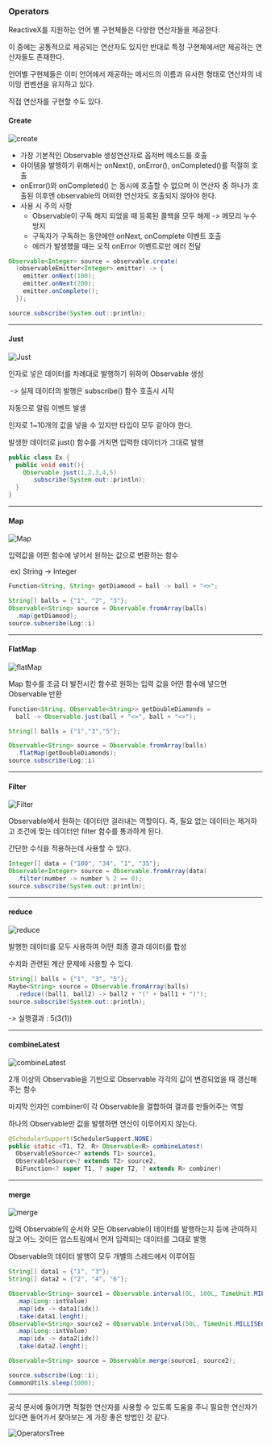 ### Operators

ReactiveX를 지원하는 언어 별 구현체들은 다양한 연산자들을 제공한다.

이 중에는 공통적으로 제공되는 연산자도 있지만 반대로 특정 구현체에서만 제공하는 연산자들도 존재한다.

언어별 구현체들은 이미 언어에서 제공하는 메서드의 이름과 유사한 형태로 연산자의 네이밍 컨벤션을 유지하고 있다.

직접 연산자를 구현할 수도 있다.

#### Create

![create](/Users/anminhee/Desktop/image/create.png)

- 가장 기본적인 Observable 생성연산자로 옵저버 메소드를 호출
- 아이템을 발행하기 위해서는 onNext(), onError(), onCompleted()를 적절히 호출
- onError()와 onCompleted() 는 동시에 호출할 수 없으며 이 연산자 중 하나가 호출된 이후엔 observable의 어떠한 연산자도 호출되지 않아야 한다.
- 사용 시 주의 사항
  - Observable이 구독 해지 되었을 때 등록된 콜백을 모두 해제 -> 메모리 누수 방지
  - 구독자가 구독하는 동안에만 onNext, onComplete 이벤트 호출
  - 에러가 발생했을 때는 오직 onError 이벤트로만 에러 전달

```java
Observable<Integer> source = observable.create(
  (observableEmitter<Integer> emitter) -> {
    emitter.onNext(100);
    emitter.onNext(200);
    emitter.onComplete();
  });

source.subscribe(System.out::println);
```



***

#### Just

![Just](/Users/anminhee/Desktop/image/Just.png)

인자로 넣은 데이터를 차례대로 발행하기 위하여 Observable 생성

​	-> 실제 데이터의 발행은 subscribe() 함수 호출시 시작

자동으로 알림 이벤트 발생

인자로 1~10개의 값을 넣을 수 있지만 타입이 모두 같아야 한다.

발생한 데이터로 just() 함수를 거치면 입력한 데이터가 그대로 발행

```java
public class Ex {
  public void emit(){
    Observable.just(1,2,3,4,5)
      .subscribe(System.out::println);
  }
}
```



***

#### Map

![Map](/Users/anminhee/Desktop/image/Map.png)

입력값을 어떤 함수에 넣어서 원하는 값으로 변환하는 함수

​	ex) String -> Integer

``` java
Function<String, String> getDiamood = ball -> ball + "<>";

String[] balls = {"1", "2", "3"};
Observable<String> source = Observable.fromArray(balls)
  .map(getDiamood);
source.subseribe(Log::i)
```



***

#### FlatMap

![flatMap](/Users/anminhee/Desktop/image/flatMap.png)

Map 함수를 조금 더 발전시킨 함수로 원하는 입력 값을 어떤 함수에 넣으면 Observable 반환

```java
Function<String, Observable<String>> getDoubleDiamonds =
  ball -> Observable.just(ball + "<>", ball + "<>");

String[] balls = {"1","3","5"};

Observable<String> source = Observable.fromArray(balls)
  .flatMap(getDoubleDiamonds);
source.subscribe(Log::i)
```



***

#### Filter

![Filter](/Users/anminhee/Desktop/image/Filter.png)

Observable에서 원하는 데이터만 걸러내는 역할이다. 즉, 필요 없는 데이터는 제거하고 조건에 맞는 데이터만 filter 함수를 통과하게 된다.

간단한 수식을 적용하는데 사용할 수 있다.

```java
Integer[] data = {"100", "34", "1", "35"};
Observable<Integer> source = Observable.fromArray(data)
  .filter(number -> number % 2 == 0);
source.subscribe(System.out::println);
```



***

#### reduce

![reduce](/Users/anminhee/Desktop/image/reduce.png)

발행한 데이터를 모두 사용하여 어떤 최종 결과 데이터를 합성

수치와 관련된 계산 문제에 사용할 수 있다.

``` java
String[] balls = {"1", "3", "5"};
Maybe<String> source = Observable.fromArray(balls)
  .reduce((ball1, ball2) -> ball2 + "(" + ball1 + ")");
source.subscribe(System.out::println);
```

-> 실행결과 : 5(3(1))



***

#### combineLatest

![combineLatest](/Users/anminhee/Desktop/image/combineLatest.png)

2개 이상의 Observable을 기반으로 Observable 각각의 값이 변경되었을 때 갱신해주는 함수

마지막 인자인 combiner이 각 Observable을 결합하여 결과를 만들어주는 역할

하나의 Observable만 값을 발행하면 연산이 이루어지지 않는다.

```java
@SchedulerSupport(SchedulerSupport.NONE)
public static <T1, T2, R> Observable<R> combineLatest(
  ObservableSource<? extends T1> source1,
  ObservableSource<? extends T2> source2,
  BiFunction<? super T1, ? super T2, ? extends R> combiner)
```



***

#### merge

![merge](/Users/anminhee/Desktop/image/merge.png)

입력 Observable의 순서와 모든 Observable이 데이터를 발행하는지 등에 관여하지 않고 어느 것이든 업스트림에서 먼저 입력되는 데이터를 그대로 발행

Observable의 데이터 발행이 모두 개별의 스레드에서 이루어짐

```java
String[] data1 = {"1", "3"};
String[] data2 = {"2", "4", "6"};

Observable<String> source1 = Observable.interval(0L, 100L, TimeUnit.MILLISECONDS)
  .map(Long::intValue)
  .map(idx -> data1[idx])
  .take(data1.lenght);
Observable<String> source2 = Observable.interval(50L, TimeUnit.MILLISECONDS)
  .map(Long::intValue)
  .map(idx -> data2[idx])
  .take(data2.lenght);

Observable<String> source = Observable.merge(source1, source2);

source.subscribe(Log::i);
CommonUtils.sleep(1000);
```



***

공식 문서에 들어가면 적절한 연산자를 사용할 수 있도록 도움을 주니 필요한 연산자가 있다면 들어가서 찾아보는 게 가장 좋은 방법인 것 같다.

![OperatorsTree](/Users/anminhee/Desktop/image/OperatorsTree.png)
